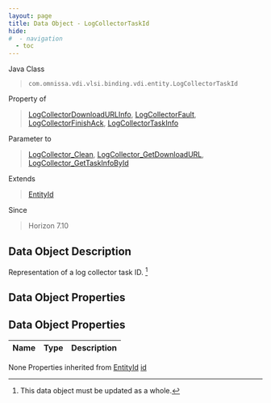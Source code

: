 ```yaml
---
layout: page
title: Data Object - LogCollectorTaskId
hide:
#  - navigation
  - toc
---
```








Java Class
> `com.omnissa.vdi.vlsi.binding.vdi.entity.LogCollectorTaskId`

Property of
> [LogCollectorDownloadURLInfo](vdi.utils.logcollector.LogCollector.LogCollectorDownloadURLInfo.md#field_detail), [LogCollectorFault](vdi.fault.LogCollectorFault.md#field_detail), [LogCollectorFinishAck](vdi.utils.logcollector.LogCollector.LogCollectorFinishAck.md#field_detail), [LogCollectorTaskInfo](vdi.utils.logcollector.LogCollector.LogCollectorTaskInfo.md#field_detail)

Parameter to
> [LogCollector_Clean](vdi.utils.logcollector.LogCollector.md#clean), [LogCollector_GetDownloadURL](vdi.utils.logcollector.LogCollector.md#getDownloadURL), [LogCollector_GetTaskInfoById](vdi.utils.logcollector.LogCollector.md#getTaskInfoById)

Extends
> [EntityId](vdi.EntityId.md)

Since
> Horizon 7.10


## Data Object Description

Representation of a log collector task ID.
 [^167]



## Data Object Properties

## Data Object Properties

 Name | Type | Description
:---|:---:|:---
None
Properties inherited from [EntityId](vdi.EntityId.md)
[id](vdi.EntityId.md#id)


 


[^167]: This data object must be updated as a whole.